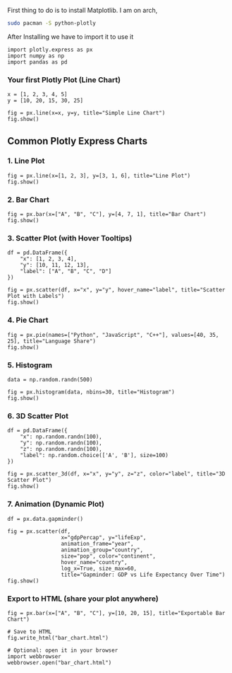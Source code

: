 First thing to do is to install Matplotlib. I am on arch,
```bash
sudo pacman -S python-plotly
```

After Installing we have to import it to use it
```run-python
import plotly.express as px
import numpy as np
import pandas as pd
```

### Your first Plotly Plot (Line Chart)

```run-python
x = [1, 2, 3, 4, 5]
y = [10, 20, 15, 30, 25]

fig = px.line(x=x, y=y, title="Simple Line Chart")
fig.show()
```

## Common Plotly Express Charts
### 1. Line Plot

```run-python
fig = px.line(x=[1, 2, 3], y=[3, 1, 6], title="Line Plot")
fig.show()
```

### 2. Bar Chart

```run-python
fig = px.bar(x=["A", "B", "C"], y=[4, 7, 1], title="Bar Chart")
fig.show()
```

### 3. Scatter Plot (with Hover Tooltips)

```run-python
df = pd.DataFrame({
    "x": [1, 2, 3, 4],
    "y": [10, 11, 12, 13],
    "label": ["A", "B", "C", "D"]
})

fig = px.scatter(df, x="x", y="y", hover_name="label", title="Scatter Plot with Labels")
fig.show()
```

### 4. Pie Chart

```run-python
fig = px.pie(names=["Python", "JavaScript", "C++"], values=[40, 35, 25], title="Language Share")
fig.show()
```

### 5. Histogram

```run-python
data = np.random.randn(500)

fig = px.histogram(data, nbins=30, title="Histogram")
fig.show()
```

### 6. 3D Scatter Plot

```run-python
df = pd.DataFrame({
    "x": np.random.randn(100),
    "y": np.random.randn(100),
    "z": np.random.randn(100),
    "label": np.random.choice(['A', 'B'], size=100)
})

fig = px.scatter_3d(df, x="x", y="y", z="z", color="label", title="3D Scatter Plot")
fig.show()
```

### 7. Animation (Dynamic Plot)

```run-python
df = px.data.gapminder()

fig = px.scatter(df,
                 x="gdpPercap", y="lifeExp",
                 animation_frame="year",
                 animation_group="country",
                 size="pop", color="continent",
                 hover_name="country",
                 log_x=True, size_max=60,
                 title="Gapminder: GDP vs Life Expectancy Over Time")
fig.show()
```

### Export to HTML (share your plot anywhere)

```run-python
fig = px.bar(x=["A", "B", "C"], y=[10, 20, 15], title="Exportable Bar Chart")

# Save to HTML
fig.write_html("bar_chart.html")

# Optional: open it in your browser
import webbrowser
webbrowser.open("bar_chart.html")
```
